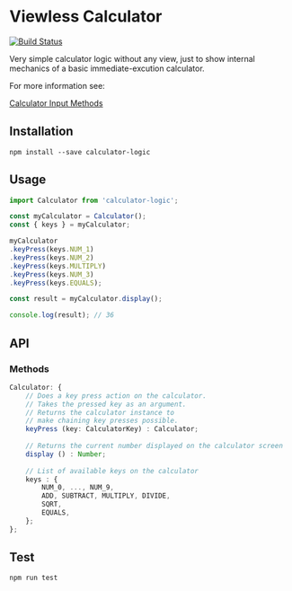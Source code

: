 # Viewless Calculator

[![Build Status](https://travis-ci.org/M-Nasab/Viewless-Calculator.svg?branch=master)](https://travis-ci.org/M-Nasab/Viewless-Calculator)

Very simple calculator logic without any view, just to show internal mechanics of a basic immediate-excution calculator.

For more information see:

[Calculator Input Methods](https://en.wikipedia.org/wiki/Calculator_input_methods)

## Installation

```
npm install --save calculator-logic
```

## Usage

```javascript
import Calculator from 'calculator-logic';

const myCalculator = Calculator();
const { keys } = myCalculator;

myCalculator
.keyPress(keys.NUM_1)
.keyPress(keys.NUM_2)
.keyPress(keys.MULTIPLY)
.keyPress(keys.NUM_3)
.keyPress(keys.EQUALS);

const result = myCalculator.display();

console.log(result); // 36

```

## API

### Methods

```typescript
Calculator: {
    // Does a key press action on the calculator.
    // Takes the pressed key as an argument.
    // Returns the calculator instance to
    // make chaining key presses possible.
    keyPress (key: CalculatorKey) : Calculator;
    
    // Returns the current number displayed on the calculator screen
    display () : Number;
    
    // List of available keys on the calculator
    keys : {
        NUM_0, ..., NUM_9,
        ADD, SUBTRACT, MULTIPLY, DIVIDE,
        SQRT,
        EQUALS,
    };
};
```

## Test

```
npm run test
```
